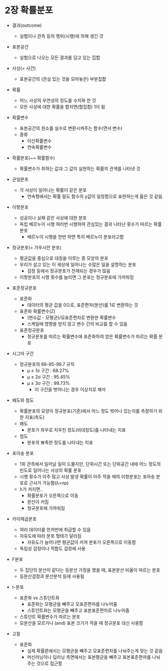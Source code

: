 # 2장 확률분포
* 결과(outcome)
    * 실험이나 관측 등의 행위(시행)에 의해 생긴 것
* 표본공간
    * 실험으로 나오는 모든 결과를 담고 있는 집합
* 사상(= 사건)
    * 표본공간의 (관심 있는 것을 모아놓은) 부분집합
* 확률
    * 어느 사상의 우연성의 정도를 수치화 한 것
    * 모든 사상에 대한 확률을 합치면(합집합) 1이 됨
* 확률변수
    * 표본공간의 원소를 실수로 변환시켜주는 함수(면서 변수)
    * 종류
        * 이산확률변수
        * 연속확률변수
* 확률분포(~= 확률함수)
    * 확률변수가 취하는 값과 그 값이 실현하는 확률의 관계를 나타낸 것
* 균일분포
    * 각 사상이 일어나는 확률이 같은 분포
        * 연속형에서는 확률 밀도 함수의 y값이 일정함으로 표현하는게 옳은 것 같음
* 이항분포
    * 성공이나 실패 같은 사상에 대한 분포
    * 독립 베르누이 시행 여러번 시행하여 관심있는 결과 나타난 횟수가 따르는 확률분포
        * 베르누이 시행을 한번 하면 특히 베르누이 분포라고함
* 정규분포(= 가우시안 분포)
    * 평균값을 중심으로 대칭을 이루는 종 모양의 분포
    * 우리가 살고 있는 이 세상에 일어나는 수많은 일을 설명하는 분포
        * 검정 등에서 정규분포가 전제되는 경우가 많음
    * 이항분포의 시행 횟수를 늘리면 그 분포는 정규분포에 가까워짐
* 표준정규분포
    * 표준화
        * 데이터의 평균 값을 0으로, 표준편차(분산)를 1로 변환하는 것
    * 표준화 확률변수(Z)
        * (변수값 - 모평균)/모표준편차로 변환한 확률변수
        * 스케일에 영향을 받지 않고 변수 간의 비교를 할 수 있음 
    * 표준정규분포
        * 정규분포를 따르는 확률변수에 표준화하여 얻은 확률변수가 따르는 확률 분포
* 시그마 구간
    * 정규분포의 68-95-99.7 규칙
        * μ ± 1σ 구간 : 68.27%
        * μ ± 2σ 구간 : 95.45%
        * μ ± 3σ 구간 : 99.73%
            * 이 구간을 벗어나는 경우 이상치로 해석

* 왜도와 첨도
    * 확률분포의 모양이 정규분포(기준)에서 어느 정도 벗어나 있는지를 측정하기 위한 지표(측도)
    * 왜도
        * 분포가 좌우로 치우친 정도(비대칭도)를 나타내는 지표
    * 첨도
        * 분포의 뾰족한 정도를 나타내는 지표
* 포아송 분포
    * 1회 관측에서 일어날 일이 드물지만, 단위시간 또는 단위공간 내에 어느 정도의 빈도로 일어나는 사상의 확률 분포
    * 시행 횟수가 아주 많고 사상 발생 확률이 아주 작을 때의 이항분포는 포아송 분포로 근사가 가능함(λ=np)
    * λ가 커지면..
        * 확률분포가 오른쪽으로 이동
        * 분산이 커짐
        * 정규분포에 가까워짐
* 카이제곱분포
    * 여러 데이터를 한꺼번에 취급할 수 있음
    * 자유도에 따라 분포 형태가 달라짐
        * 자유도가 늘어나면 평균값이 커져 분포가 오른쪽으로 이동함
    * 독립성 검정이나 적합도 검정에 사용
* F분포
    * 두 집단의 분산이 같다는 등분산 가정을 했을 때, 표본분산 비율이 따르는 분포
    * 등분산검정과 분산분석 등에 사용됨
* t-분포
    * 표준화 vs 스튜던트화
        * 표준화는 모평균을 빼주고 모표준편차를 나누어줌
        * 스튜던트화는 모평균을 빼주고 표본표준편차로 나누어줌
    * 스튜던트 확률변수가 따르는 분포
    * 모분산을 모르거나 (and) 표본 크기가 작을 때 정규분포 대신 사용함
* 고찰
    * 표준화
        * 실제 확률론에서는 모평균을 빼주고 모표준편차를 나눠주는게 맞는 것 같음
        * 머신러닝이나 딥러닝 측면에서는 표본평균을 빼주고 표본표준편차를 나눠주는 것으로 접근함
